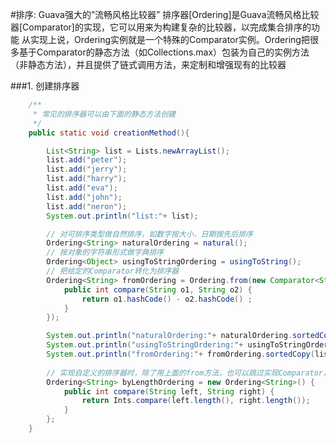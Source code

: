 #排序: Guava强大的”流畅风格比较器”
排序器[Ordering]是Guava流畅风格比较器[Comparator]的实现，它可以用来为构建复杂的比较器，以完成集合排序的功能
从实现上说，Ordering实例就是一个特殊的Comparator实例。Ordering把很多基于Comparator的静态方法（如Collections.max）包装为自己的实例方法（非静态方法），并且提供了链式调用方法，来定制和增强现有的比较器

###1. 创建排序器
````java
    /**
     * 常见的排序器可以由下面的静态方法创建
     */
    public static void creationMethod(){

        List<String> list = Lists.newArrayList();
        list.add("peter");
        list.add("jerry");
        list.add("harry");
        list.add("eva");
        list.add("john");
        list.add("neron");
        System.out.println("list:"+ list);

        // 对可排序类型做自然排序，如数字按大小，日期按先后排序
        Ordering<String> naturalOrdering = natural();
        // 按对象的字符串形式做字典排序
        Ordering<Object> usingToStringOrdering = usingToString();
        // 把给定的Comparator转化为排序器
        Ordering<String> fromOrdering = Ordering.from(new Comparator<String>() {
            public int compare(String o1, String o2) {
                return o1.hashCode() - o2.hashCode() ;
            }
        });

        System.out.println("naturalOrdering:"+ naturalOrdering.sortedCopy(list));
        System.out.println("usingToStringOrdering:"+ usingToStringOrdering.sortedCopy(list));
        System.out.println("fromOrdering:"+ fromOrdering.sortedCopy(list));
        
        // 实现自定义的排序器时，除了用上面的from方法，也可以跳过实现Comparator，而直接继承Ordering：
        Ordering<String> byLengthOrdering = new Ordering<String>() {
            public int compare(String left, String right) {
                return Ints.compare(left.length(), right.length());
            }
        };
    }

````
